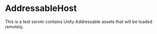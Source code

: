 # AddressableHost
This is a test server contains Unity Addressable assets that will be loaded remotely.
